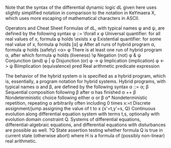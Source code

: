  Note that the syntax of the differential dynamic logic dL given here uses slightly simplified notation in comparison to the notation in KeYmaera X, which uses more escaping of mathematical characters in ASCII.
	
Operators
and
Cheat
Sheet
Formulas of dL, with typical names φ and ψ, are defined by the following syntax
φ ::= 	\forall x φ 	Universal quantifier: for all real values of x, formula φ holds
	\exists x φ 	Existential quantifier: for some real value of x, formula φ holds
	[α] φ	After all runs of hybrid program α, formula φ holds (safety)
	<α> φ	There is at least one run of hybrid program α, after which formula φ holds (liveness)
	!φ	Negation (not)
	φ & ψ	Conjunction (and)
	φ | ψ	Disjunction (or)
	φ -> ψ	Implication (implication)
	φ <-> ψ	Biimplication (equivalence)
	pred 	Real arithmetic predicate expression

The behavior of the hybrid system α is specified as a hybrid program, which is, essentially, a program notation for hybrid systems.
Hybrid programs, with typical names α and β, are defined by the following syntax
α ::= 	α; β	Sequential composition following β after α has finished
	α ++ β	Nondeterministic choice following either α or β
	α* 	Nondeterministic repetition, repeating α arbitrarily often including 0 times
	x:=t 	Discrete assignment/jump assigning the value of t to x
	{x'=t,y'=s, Q} 	Continuous evolution along differential equation system with terms t,s, optionally with evolution domain constraint Q. Systems of differential equations, differential-algebraic equations, and differential equations with disturbances are possible as well.
	?Q 	State assertion testing whether formula Q is true in current state (otherwise abort)
where H is a formula of (possibly non-linear) real arithmetic.